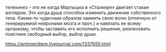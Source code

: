 телекинез – это не когда Мартышка в «Сталкере» двигает стакан взглядом. Это когда душа способна изменить движение собственного тела. Каким-то чудесным образом заиметь свою волю (отличную от генерируемой нейронами мозга и проч.) и навязать ее всему организму, чтобы заставить его исполнить решение, реализовать поистине свободный выбор, выбор души.

https://antimeridiem.livejournal.com/1337655.html